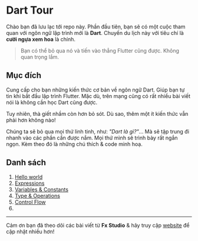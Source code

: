 # Dart Tour

Chào bạn đã lưu lạc tới repo này. Phần đầu tiên, bạn sẽ có một cuộc tham quan với ngôn ngữ lập trình mới là **Dart**. Chuyến du lịch này với tiêu chí là **cưỡi ngựa xem hoa** là chính.

> Bạn có thể bỏ qua nó và tiến vào thẳng Flutter cũng được. Không quan trọng lắm.

## Mục đích

Cung cấp cho bạn những kiến thức cơ bản về ngôn ngữ Dart. Giúp bạn tự tin khi bắt đầu lập trình Flutter. Mặc dù, trên mạng cũng có rất nhiều bài viết nói là không cần học Dart cũng được.

Tuy nhiên, thà giết nhầm còn hơn bỏ sót. Dù sao, thêm một ít kiến thức vẫn phải hơn không nào!

Chúng ta sẽ bỏ qua mọi thứ linh tinh, như: *"Dart là gì?"*... Mà sẽ tập trung đi nhanh vào các phần cần được nắm. Mọi thứ mình sẽ trình bày rất ngắn ngọn. Kèm theo đó là những chú thích & code minh hoạ.

## Danh sách

1. [Hello world](./01_helloworld.md)
2. [Expressions](./02_expressions.md)
3. [Variables & Constants](./03_variables.md)
4. [Type & Operations](./04_type_operations.md)
5. [Control Flow](./05_ControlFlow.md)
6. 

---

Cảm ơn bạn đã theo dõi các bài viết từ **Fx Studio** & hãy truy cập [website](https://fxstudio.dev/) để cập nhật nhiều hơn!

